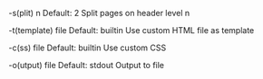 -s(plit) n
    Default: 2
    Split pages on header level n

-t(template) file
    Default: builtin
    Use custom HTML file as template

-c(ss) file
    Default: builtin
    Use custom CSS

-o(utput) file
    Default: stdout
    Output to file
